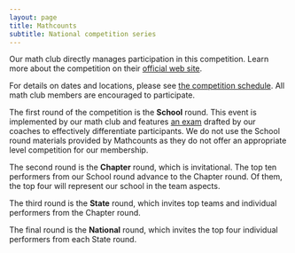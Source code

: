 ```yaml
---
layout: page
title: Mathcounts
subtitle: National competition series
---
```


Our math club directly manages participation in this competition. Learn more about the competition
on their [official web site](https://www.mathcounts.org).

For details on dates and locations, please see [the competition schedule](competitions). All math club 
members are encouraged to participate.

The first round of the competition is the **School** round. This event is implemented by our math
club and features [an exam](exams) drafted by our coaches to effectively differentiate participants.
We do not use the School round materials provided by Mathcounts as they do not offer an appropriate level
competition for our membership.

The second round is the **Chapter** round, which is invitational. The top ten performers from our School
round advance to the Chapter round. Of them, the top four will represent our school in the team aspects.

The third round is the **State** round, which invites top teams and individual performers from the Chapter
round.

The final round is the **National** round, which invites the top four individual performers from each
State round.
